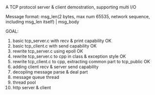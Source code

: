 A TCP protocol server & client demostration, supporting multi I/O

Message format:
msg_len(2 bytes, max num 65535, network sequence, including msg_len itself) | msg_body

GOAL:
1. basic tcp_server.c with recv & print capability OK
2. basic tcp_client.c with send capability OK
3. rewrite tcp_server.c using epoll OK
4. rewrite tcp_server.c to cpp in class & exception style OK
5. rewrite tcp_client.c to cpp, extracting common part to tcp_public OK
6. adding client recv & server send capability
7. decopling message parse & deal part
8. message queue thread
9. thread pool
10. http server & client
